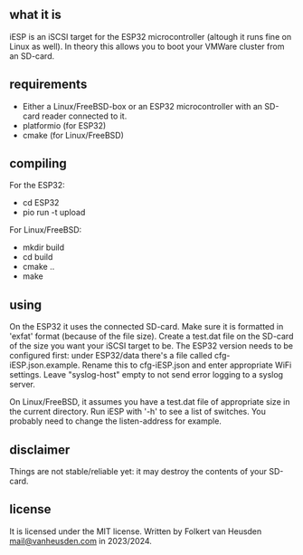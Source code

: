 what it is
----------
iESP is an iSCSI target for the ESP32 microcontroller (altough it runs fine on Linux as well).
In theory this allows you to boot your VMWare cluster from an SD-card.


requirements
------------
* Either a Linux/FreeBSD-box or an ESP32 microcontroller with an SD-card reader connected to it.
* platformio (for ESP32)
* cmake (for Linux/FreeBSD)


compiling
---------
For the ESP32:
* cd ESP32
* pio run -t upload

For Linux/FreeBSD:
* mkdir build
* cd build
* cmake ..
* make


using
-----
On the ESP32 it uses the connected SD-card. Make sure it is formatted in 'exfat' format (because of the file size). Create a test.dat file on the SD-card of the size you want your iSCSI target to be. The ESP32 version needs to be configured first: under ESP32/data there's a file called cfg-iESP.json.example. Rename this to cfg-iESP.json and enter appropriate WiFi settings. Leave "syslog-host" empty to not send error logging to a syslog server.

On Linux/FreeBSD, it assumes you have a test.dat file of appropriate size in the current directory. Run iESP with '-h' to see a list of switches. You probably need to change the listen-address for example.


disclaimer
----------
Things are not stable/reliable yet: it may destroy the contents of your SD-card.


license
-------
It is licensed under the MIT license.
Written by Folkert van Heusden <mail@vanheusden.com> in 2023/2024.
